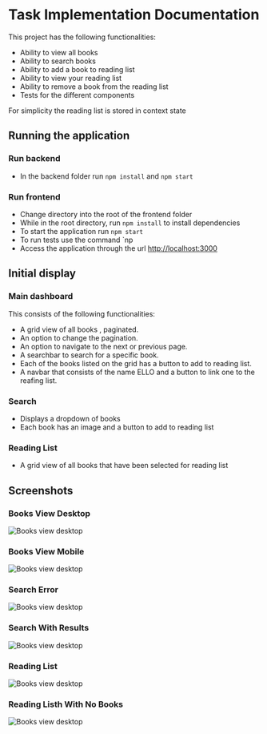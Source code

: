 # Task Implementation Documentation

This project has the following functionalities:
- Ability to view all books
- Ability to search books 
- Ability to add a book to reading list 
- Ability to view your reading list 
- Ability to remove a book from the reading list 
- Tests for the different components

For simplicity the reading list is stored in context state

## Running the application

### Run backend 

- In the backend folder run `npm install` and `npm start`
  
### Run frontend
 
- Change directory into the root of the frontend folder 
- While in the root directory, run `npm install` to install dependencies 
- To start the application run `npm start` 
- To run tests use the command `np
- Access the application through the url [http://localhost:3000](http://localhost:3000)


## Initial display

### Main dashboard 

This consists of the following functionalities:
- A grid view of all books , paginated.
- An option to change the pagination.
- An option to navigate to the next or previous page.
- A searchbar to search for a specific book.
- Each of the books listed on the grid has a button to add to reading list.
- A navbar that consists of the name ELLO and a button to link one to the reafing list.

### Search 

- Displays a dropdown of books 
- Each book has an image and a button to add to reading list 
  
### Reading List

- A grid view of all books that have been selected for reading list  

## Screenshots

### Books View Desktop

![Books view desktop](https://github.com/awa-73/fullstack-take-home-test/blob/main/frontend/src/docs/desktop.png)


### Books View Mobile

![Books view desktop](https://github.com/awa-73/fullstack-take-home-test/blob/main/frontend/src/docs/mobile.png)


### Search Error
![Books view desktop](https://github.com/awa-73/fullstack-take-home-test/blob/main/frontend/src/docs/search-error.png)

### Search With Results
![Books view desktop](https://github.com/awa-73/fullstack-take-home-test/blob/main/frontend/src/docs/search.png)


### Reading List
![Books view desktop](https://github.com/awa-73/fullstack-take-home-test/blob/main/frontend/src/docs/reading-list.png)

### Reading Listh With No Books
![Books view desktop](https://github.com/awa-73/fullstack-take-home-test/blob/main/frontend/src/docs/reading-list-no-books.png)


